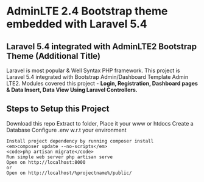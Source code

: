 <h1>AdminLTE 2.4 Bootstrap theme embedded with Laravel 5.4</h1>
<h2>Laravel 5.4 integrated with AdminLTE2 Bootstrap Theme (Additional Title)</h2>

Laravel is most popular & Well Syntax PHP framework. This project is Laravel 5.4 integrated with Bootstrap Admin/Dashboard Template Admin LTE2. Modules covered this project - <strong>Login, Registration, Dashboard pages & Data Insert, Data View Using Laravel Controllers.</strong>

<h2>Steps to Setup this Project</h2>
    Download this repo
    Extract to folder, Place it your www or htdocs
    Create a Database
    Configure .env w.r.t your environment
    
    Install project dependency by running composer install
	<em>composer update --no-scripts</em>
	<code>php artisan migrate</code>
    Run simple web server php artisan serve
    Open on http://localhost:8000
    or
    Open on http://localhost/%projectname%/public/